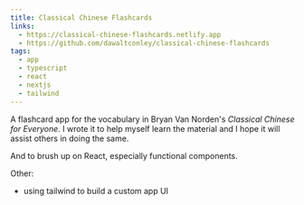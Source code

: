 ```yaml
---
title: Classical Chinese Flashcards
links:
  - https://classical-chinese-flashcards.netlify.app
  - https://github.com/dawaltconley/classical-chinese-flashcards
tags:
  - app
  - typescript
  - react
  - nextjs
  - tailwind
---
```


A flashcard app for the vocabulary in Bryan Van Norden's _Classical 
Chinese for Everyone_. <!-- more --> I wrote it to help myself learn the 
material and I hope it will assist others in doing the same.

And to brush up on React, especially functional components.

Other:

- using tailwind to build a custom app UI
